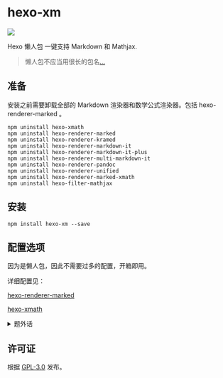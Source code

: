 # hexo-xm

[![](https://img.shields.io/npm/v/hexo-xm.svg?style=flat-square)](https://www.npmjs.com/package/hexo-xm)

Hexo 懒人包 一键支持 Markdown 和 Mathjax.

> 懒人包不应当用很长的包名[…](https://www.npmjs.com/package/hexo-renderer-marked-xmath)


## 准备

安装之前需要卸载全部的 Markdown 渲染器和数学公式渲染器。包括 hexo-renderer-marked 。

```shell
npm uninstall hexo-xmath
npm uninstall hexo-renderer-marked
npm uninstall hexo-renderer-kramed
npm uninstall hexo-renderer-markdown-it
npm uninstall hexo-renderer-markdown-it-plus
npm uninstall hexo-renderer-multi-markdown-it
npm uninstall hexo-renderer-pandoc
npm uninstall hexo-renderer-unified
npm uninstall hexo-renderer-marked-xmath
npm uninstall hexo-filter-mathjax

```


## 安装

```shell
npm install hexo-xm --save

```


## 配置选项

因为是懒人包，因此不需要过多的配置，开箱即用。

详细配置见：

[hexo-renderer-marked](https://github.com/hexojs/hexo-renderer-marked) 

[hexo-xmath](https://github.com/MHuiG/hexo-xmath/)

<details>
<summary>题外话</summary>

## 题外话

如果笔者哪天不在了，必要时可以尝试使用暴力解决问题。

```shell
npm uninstall hexo-xm
npm cache clean --force 
npm install hexo-renderer-marked-xmath --save --force

```

</details>

## 许可证

根据 [GPL-3.0](https://github.com/MHuiG/hexo-xmath/blob/main/LICENSE) 发布。
